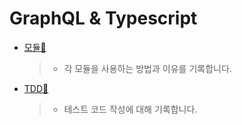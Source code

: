 # GraphQL & Typescript

- [모듈🚀](./readme/module.md)
  > - 각 모듈을 사용하는 방법과 이유를 기록합니다.

- [TDD🚀](./readme/tdd.md)
  > - 테스트 코드 작성에 대해 기록합니다.